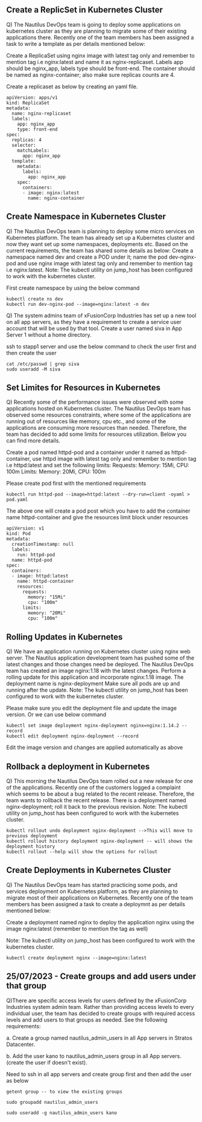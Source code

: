 <h2>Create a ReplicSet in Kubernetes Cluster</h2>
Q) The Nautilus DevOps team is going to deploy some applications on kubernetes cluster as they are planning to migrate some of their existing applications there. Recently one of the team members has been assigned a task to write a template as per details mentioned below:

Create a ReplicaSet using nginx image with latest tag only and remember to mention tag i.e nginx:latest and name it as nginx-replicaset.
Labels app should be nginx_app, labels type should be front-end.
The container should be named as nginx-container; also make sure replicas counts are 4.

Create a replicaset as below by creating an yaml file.
```
apiVersion: apps/v1
kind: ReplicaSet
metadata:
  name: nginx-replicaset
  labels:
    app: nginx_app
    type: front-end
spec:
  replicas: 4
  selector:
    matchLabels:
      app: nginx_app
  template:
    metadata:
      labels:
        app: nginx_app
    spec:
      containers:
      - image: nginx:latest
        name: nginx-container
```


<h2>Create Namespace in Kubernetes Cluster</h2>
Q) The Nautilus DevOps team is planning to deploy some micro services on Kubernetes platform. The team has already set up a Kubernetes cluster and now they want set up some namespaces, deployments etc. Based on the current requirements, the team has shared some details as below:
Create a namespace named dev and create a POD under it; name the pod dev-nginx-pod and use nginx image with latest tag only and remember to mention tag i.e nginx:latest.
Note: The kubectl utility on jump_host has been configured to work with the kubernetes cluster.

First create namespace by using the below command
```
kubectl create ns dev
kubectl run dev-nginx-pod --image=nginx:latest -n dev
```
Q) The system admins team of xFusionCorp Industries has set up a new tool on all app servers, as they have a requirement to create a service user account that will be used by that tool.
Create a user named siva in App Server 1 without a home directory.

ssh to stapp1 server and use the below command to check the user first and then create the user

```
cat /etc/passwd | grep siva
sudo useradd -M siva
```
<h2>Set Limites for Resources in Kubernetes</h2>
Q) Recently some of the performance issues were observed with some applications hosted on Kubernetes cluster. The Nautilus DevOps team has observed some resources constraints, where some of the applications are running out of resources like memory, cpu etc., and some of the applications are consuming more resources than needed. Therefore, the team has decided to add some limits for resources utilization. Below you can find more details.

Create a pod named httpd-pod and a container under it named as httpd-container, use httpd image with latest tag only and remember to mention tag i.e httpd:latest and set the following limits:
Requests: Memory: 15Mi, CPU: 100m
Limits: Memory: 20Mi, CPU: 100m

Please create pod first with the mentioned requirements
```
kubectl run httpd-pod --image=httpd:latest --dry-run=client -oyaml > pod.yaml
```

The above one will create a pod post which you have to add the container name httpd-container and give the resources limit block under resources
```
apiVersion: v1
kind: Pod
metadata:
  creationTimestamp: null
  labels:
    run: httpd-pod
  name: httpd-pod
spec:
  containers:
  - image: httpd:latest
    name: httpd-container
    resources:
      requests:
        memory: "15Mi"
        cpu: "100m"
      limits:
        memory: "20Mi"
        cpu: "100m"
```
<h2>Rolling Updates in Kubernetes</h2>
Q) We have an application running on Kubernetes cluster using nginx web server. The Nautilus application development team has pushed some of the latest changes and those changes need be deployed. The Nautilus DevOps team has created an image nginx:1.18 with the latest changes.
Perform a rolling update for this application and incorporate nginx:1.18 image. The deployment name is nginx-deployment
Make sure all pods are up and running after the update.
Note: The kubectl utility on jump_host has been configured to work with the kubernetes cluster.

Please make sure you edit the deployment file and update the image version. Or we can use below command
```
kubectl set image deployment nginx-deployment nginx=nginx:1.14.2 --record
kubectl edit deployment nginx-deployment --record
```
Edit the image version and changes are applied automatically as above


<h2>Rollback a deployment in Kubernetes</h2>
Q) This morning the Nautilus DevOps team rolled out a new release for one of the applications. Recently one of the customers logged a complaint which seems to be about a bug related to the recent release. Therefore, the team wants to rollback the recent release.
There is a deployment named nginx-deployment; roll it back to the previous revision.
Note: The kubectl utility on jump_host has been configured to work with the kubernetes cluster.

```
kubectl rollout undo deployment nginx-deployment -->This will move to previous deployment
kubectl rollout history deployment nginx-deployment -- will shows the deployment history
kubectl rollout --help will show the options for rollout
```

<h2>Create Deployments in Kubernetes Cluster</h2>
Q) The Nautilus DevOps team has started practicing some pods, and services deployment on Kubernetes platform, as they are planning to migrate most of their applications on Kubernetes. Recently one of the team members has been assigned a task to create a deploymnt as per details mentioned below:

Create a deployment named nginx to deploy the application nginx using the image nginx:latest (remember to mention the tag as well)

Note: The kubectl utility on jump_host has been configured to work with the kubernetes cluster.

```
kubectl create deployment nginx --image=nginx:latest 
```
<h2>25/07/2023 - Create groups and add users under that group</h2>

Q)There are specific access levels for users defined by the xFusionCorp Industries system admin team. Rather than providing access levels to every individual user, the team has decided to create groups with required access levels and add users to that groups as needed. See the following requirements:

a. Create a group named nautilus_admin_users in all App servers in Stratos Datacenter.

b. Add the user kano to nautilus_admin_users group in all App servers. (create the user if doesn't exist).

Need to ssh in all app servers and create group first and then add the user as below 
```
getent group -- to view the existing groups

sudo groupadd nautilus_admin_users 

sudo useradd -g nautilus_admin_users kano
```

